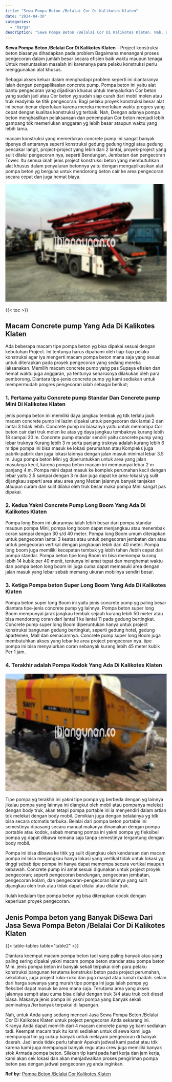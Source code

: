 ```yaml
---
title: "Sewa Pompa Beton /Belalai Cor Di Kalikotes Klaten"
date: "2024-04-30"
categories: 
  - "harga"
description: "Sewa Pompa Beton /Belalai Cor Di Kalikotes Klaten. Nah, untuk Anda yang sedang mencari Jasa Sewa Pompa Beton /Belalai Cor Di Kalikotes Klaten untuk project p..."
---
```


**Sewa Pompa Beton /Belalai Cor Di Kalikotes Klaten** – Project konstruksi beton biasanya dihadapkan pada problem Bagaimana menangani proses pengecoran dalam jumlah besar secara efisien baik waktu maupun tenaga. Untuk menuntaskan masalah ini karenanya para pelaku konstruksi perlu menggunakan alat khusus.

Sebagai akses keluar dalam menghadapi problem seperti ini diantaranya ialah dengan pengaplikasian concrete pump. Pompa beton ini yaitu alat bantu pengecoran yang dijadikan khusus untuk menyalurkan Cor beton yang sudah jadi atau Cor beton yg sudah siap curah dari mobil molen atau truk readymix ke titik pengecoran. Bagi pelaku proyek konstruksi besar alat ini benar-benar diperlukan karena mereka memerlukan waktu progres yang cepat dengan kualitas konstruksi yg terbaik. Nah, Dengan adanya pompa beton menghasilkan pelaksanaan dan penempatan Cor beton menjadi lebih gampang tdk memerlukan anggaran yg lebih besar ataupun waktu yang lebih lama.

macam konstruksi yang memerlukan concrete pump ini sangat banyak tipenya di antaranya seperti konstruksi gedung gedung tinggi atau gedung pencakar langit, project-project yang lebih dari 2 lantai, proyek-project yang sulit dilalui pengecoran nya, seperti Bendungan, Jembatan dan pengecoran Tower. Itu semua ialah jenis project konstruksi beton yang membutuhkan alat khusus dalam penyaluran betonnya yaitu dengan mengaplikasikan alat pompa beton yg berguna untuk mendorong beton cair ke area pengecoran secara cepat dan juga hemat biaya.

![Sewa Pompa Beton /Belalai Cor Di Kalikotes Klaten](/images/sewa-concrete-pump-23.png)

{{< toc >}}

## Macam Concrete pump Yang Ada Di Kalikotes Klaten

Ada beberapa macam tipe pompa beton yg bisa dipakai sesuai dengan kebutuhan Project. Ini tentunya harus dipahami oleh tiap-tiap pelaku konstruksi agar iya mengerti macam pompa beton mana saja yang sesuai untuk diterapkan pada proyek pengecoran yang sedang mereka laksanakan. Memilih macam concrete pump yang pas Supaya efisien dan hemat waktu juga anggaran, ya tentunya seharusnya dilakukan oleh para pemborong. Diantara tipe-jenis concrete pump yg kami sediakan untuk mempermudah progres pengecoran ialah sebagai berikut;

### 1\. Pertama yaitu Concrete pump Standar Dan Concrete pump Mini Di Kalikotes Klaten

jenis pompa beton ini memiliki daya jangkau tembak yg tdk terlalu jauh. macam concrete pump ini lazim dipakai untuk pengecoran dak lantai 2 dan lantai 3 tidak lebih. Concrete pump ini biasanya yaitu untuk memompa Cor beton cair dari truk molen ke atas yg daya jangkau tembaknya kurang lebih 18 sampai 20 m. Concrete pump standar sendiri yaitu concrete pump yang lebar truknya Kurang lebih 3 m serta panjang truknya adalah kurang lebih 6 m tipe pompa ini bisa masuk ke lokasi perumahan atau Kompleks juga pabrik-pabrik dan juga lokasi lainnya dengan jalan masuk minimal lebar 3.5 m. Juga pompa beton Mini yg diperuntukkan untuk area yang jalan masuknya kecil, karena pompa beton macam ini mempunyai lebar 2 m panjang 4 m. Pompa mini dapat masuk ke komplek perumahan kecil dengan lebar yaitu 2.5 sampai dengan 3 m dan juga dapat ke area-lokasi yg sulit dijangkau seperti area atau area yang Medan jalannya banyak tanjakan ataupun curam dan sulit dilalui oleh truk besar maka pompa Mini sangat pas dipakai.

### 2\. Kedua Yakni Concrete Pump Long Boom Yang Ada Di Kalikotes Klaten

Pompa long Boom ini ukurannya ialah lebih besar dari pompa standar maupun pompa Mini, pompa long boom dapat menjangkau atau menembak coran sampai dengan 30 s/d 40 meter. Pompa long Boom umum diterapkan untuk pengecoran lantai 3 keatas atau untuk pengecoran jembatan dan atau untuk pengecoran vertikal dengan jangkauan lebih dari 40 meter. Pompa long boom juga memiliki kecepatan tembak yg lebih tahan /lebih cepat dari pompa standar. Pompa beton tipe long Boom ini bisa memompa kurang lebih 14 kubik per 40 menit, tentunya ini amat tepat dan menghemat waktu dan pompa beton long boom ini juga cuma dapat memasuki area dengan jalan masuk yang lebar sebab memang ukuran mobilnya sendiri besar.

### 3\. Ketiga Pompa beton Super Long Boom Yang Ada Di Kalikotes Klaten

Pompa beton super long Boom ini yaitu jenis concrete pump yg paling besar diantara tipe-jenis concrete pump yg lainnya. Pompa beton super long Boom mempunyai jarak jangkau tembak sejauh kurang lebih 50 meter atau bisa mendorong coran dari lantai 1 ke lantai 11 pada gedung bertingkat. Concrete pump super long Boom diperuntukan hanya untuk project konstruksi bangunan gedung bertingkat, seperti gedung hotel, gedung apartemen, Mall dan semacamnya. Concrete pump super long Boom juga membutuhkan akses yang lebar ke area project pengecoran nya. tipe pompa ini bisa menyalurkan coran sebanyak kurang lebih 45 meter kubik Per 1 jam.

### 4\. Terakhir adalah Pompa Kodok Yang Ada Di Kalikotes Klaten

![Sewa Pompa Beton /Belalai Cor Di Kalikotes Klaten](/images/sewa-concrete-pump-30.png)

Tipe pompa yg terakhir ini yakni tipe pompa yg berbeda dengan yg lainnya jikalau pompa yang lainnya ini diangkut oleh mobil atau pompanya melekat dengan body truk, akan tetapi pompa portable ini ia menyendiri dalam artian tdk melekat dengan body mobil. Demikian juga dengan belalainya yg tdk bisa secara otomatis terbuka. Belalai dari pompa beton portable ini semestinya dipasang secara manual makanya dinamakan dengan pompa portable atau kodok, sebab memang pompa ini yakni pompa yg fleksibel pompa yg dapat dibawa kemana saja tanpa semestinya tergantung dengan body mobil.

Pompa ini bisa dibawa ke titik yg sulit dijangkau oleh kendaraan dan macam pompa ini bisa menjangkau hanya lokasi yang vertikal tidak untuk lokasi yg tinggi sebab tipe pompa ini hanya dapat memompa secara vertikal maupun kebawah. Concrete pump ini amat sesuai digunakan untuk project proyek pengecoran; seperti pengecoran bendungan, pengecoran jembatan, pengecoran kolam, dan pengecoran-pengecoran lainnya yang sulit dijangkau oleh truk atau tidak dapat dilalui atau dilalui truk.

Itulah kedalam tipe pompa beton yg bisa diterapkan cocok dengan keperluan proyek pengecoran.

## Jenis Pompa beton yang Banyak DiSewa Dari Jasa Sewa Pompa Beton /Belalai Cor Di Kalikotes Klaten

{{< table-tables table="table2" >}}

Diantara keempat macam pompa beton tadi yang paling banyak atau yang paling sering dipakai yakni macam pompa beton standar atau pompa beton Mini. jenis pompa beton ini banyak sekali terpakai oleh para pelaku konstruksi bangunan terutama konstruksi beton pada project perumahan, sekolahan, juga project ruko-ruko dan juga masjid atau rumah ibadah. selain dari harga sewanya yang murah tipe pompa ini juga ialah pompa yg fleksibel dapat masuk ke area mana saja. Terutama area yang akses jalannya sempit atau cuma bisa dilalui dengan truk 3/4 atau truk colt diesel biasa. Makanya jenis pompa ini yakni pompa yang banyak sekali peminatnya /terbanyak terpakai di lapangan.

Nah, untuk Anda yang sedang mencari Jasa Sewa Pompa Beton /Belalai Cor Di Kalikotes Klaten untuk project pengecoran Anda sekarang ini. Kiranya Anda dapat memilih dari 4 macam concrete pump yg kami sediakan tadi. Keempat macam truk itu kami sediakan untuk di sewa kami juga mempunyai tim yg cukup banyak untuk melayani pengecoran di banyak daerah. Jadi anda tidak perlu tahanir Apakah jadwal kami padat atau tdk karena kami juga mempunyai banyak regu atau crew juga memiliki banyak stok Armada pompa beton. Silakan tlp kami pada hari kerja dan jam kerja, kami akan cek lokasi dan akan menjadwalkan proses pengiriman pompa beton pas dengan jadwal pengecoran yg anda inginkan.

**Ref by:** [Pompa Beton /Belalai Cor Kalikotes Klaten](https://id.wikipedia.org/wiki/Pompa)
